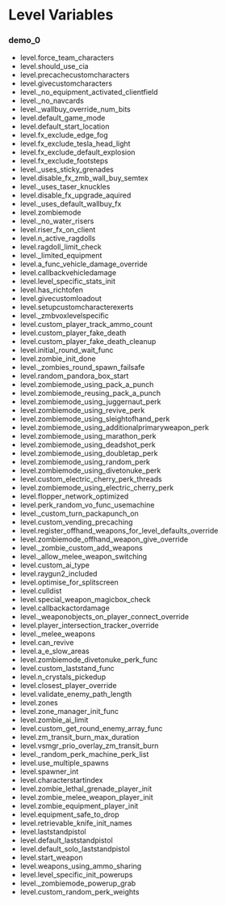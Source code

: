 # Level Variables

### demo_0

- level.force_team_characters
- level.should_use_cia
- level.precachecustomcharacters
- level.givecustomcharacters
- level._no_equipment_activated_clientfield
- level._no_navcards
- level._wallbuy_override_num_bits
- level.default_game_mode
- level.default_start_location
- level.fx_exclude_edge_fog
- level.fx_exclude_tesla_head_light
- level.fx_exclude_default_explosion
- level.fx_exclude_footsteps
- level._uses_sticky_grenades
- level.disable_fx_zmb_wall_buy_semtex
- level._uses_taser_knuckles
- level.disable_fx_upgrade_aquired
- level._uses_default_wallbuy_fx
- level.zombiemode
- level._no_water_risers
- level.riser_fx_on_client
- level.n_active_ragdolls
- level.ragdoll_limit_check
- level._limited_equipment
- level.a_func_vehicle_damage_override
- level.callbackvehicledamage
- level.level_specific_stats_init
- level.has_richtofen
- level.givecustomloadout
- level.setupcustomcharacterexerts
- level._zmbvoxlevelspecific
- level.custom_player_track_ammo_count
- level.custom_player_fake_death
- level.custom_player_fake_death_cleanup
- level.initial_round_wait_func
- level.zombie_init_done
- level._zombies_round_spawn_failsafe
- level.random_pandora_box_start
- level.zombiemode_using_pack_a_punch
- level.zombiemode_reusing_pack_a_punch
- level.zombiemode_using_juggernaut_perk
- level.zombiemode_using_revive_perk
- level.zombiemode_using_sleightofhand_perk
- level.zombiemode_using_additionalprimaryweapon_perk
- level.zombiemode_using_marathon_perk
- level.zombiemode_using_deadshot_perk
- level.zombiemode_using_doubletap_perk
- level.zombiemode_using_random_perk
- level.zombiemode_using_divetonuke_perk
- level.custom_electric_cherry_perk_threads
- level.zombiemode_using_electric_cherry_perk
- level.flopper_network_optimized
- level.perk_random_vo_func_usemachine
- level._custom_turn_packapunch_on
- level.custom_vending_precaching
- level.register_offhand_weapons_for_level_defaults_override
- level.zombiemode_offhand_weapon_give_override
- level._zombie_custom_add_weapons
- level._allow_melee_weapon_switching
- level.custom_ai_type
- level.raygun2_included
- level.optimise_for_splitscreen
- level.culldist
- level.special_weapon_magicbox_check
- level.callbackactordamage
- level._weaponobjects_on_player_connect_override
- level.player_intersection_tracker_override
- level._melee_weapons
- level.can_revive
- level.a_e_slow_areas
- level.zombiemode_divetonuke_perk_func
- level.custom_laststand_func
- level.n_crystals_pickedup
- level.closest_player_override
- level.validate_enemy_path_length
- level.zones
- level.zone_manager_init_func
- level.zombie_ai_limit
- level.custom_get_round_enemy_array_func
- level.zm_transit_burn_max_duration
- level.vsmgr_prio_overlay_zm_transit_burn
- level._random_perk_machine_perk_list
- level.use_multiple_spawns
- level.spawner_int
- level.characterstartindex
- level.zombie_lethal_grenade_player_init
- level.zombie_melee_weapon_player_init
- level.zombie_equipment_player_init
- level.equipment_safe_to_drop
- level.retrievable_knife_init_names
- level.laststandpistol
- level.default_laststandpistol
- level.default_solo_laststandpistol
- level.start_weapon
- level.weapons_using_ammo_sharing
- level.level_specific_init_powerups
- level._zombiemode_powerup_grab
- level.custom_random_perk_weights
